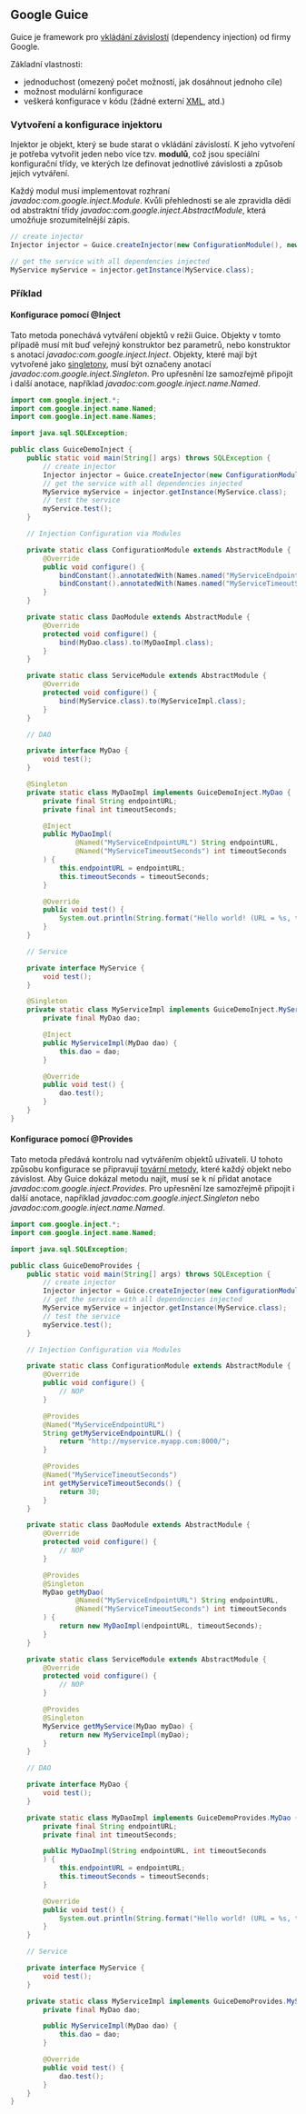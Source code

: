 ## Google Guice

Guice je framework pro [vkládání závislostí](wiki/vkladani-zavislosti) (dependency injection) od firmy Google.

Základní vlastnosti:

- jednoduchost (omezený počet možností, jak dosáhnout jednoho cíle)
- možnost modulární konfigurace
- veškerá konfigurace v kódu (žádné externí [XML](wiki/xml), atd.)

### Vytvoření a konfigurace injektoru

Injektor je objekt, který se bude starat o vkládání závislostí.
K jeho vytvoření je potřeba vytvořit jeden nebo více tzv. **modulů**, což jsou speciální konfigurační třídy, ve kterých lze definovat jednotlivé závislosti a způsob jejich vytváření.

Každý modul musí implementovat rozhraní *javadoc:com.google.inject.Module*.
Kvůli přehlednosti se ale zpravidla dědí od abstraktní třídy *javadoc:com.google.inject.AbstractModule*, která umožňuje srozumitelnější zápis.

```java
// create injector
Injector injector = Guice.createInjector(new ConfigurationModule(), new DaoModule(), new ServiceModule());

// get the service with all dependencies injected
MyService myService = injector.getInstance(MyService.class);
```

### Příklad

#### Konfigurace pomocí @Inject

Tato metoda ponechává vytváření objektů v režii Guice.
Objekty v tomto případě musí mít buď veřejný konstruktor bez parametrů, nebo konstruktor s anotací *javadoc:com.google.inject.Inject*.
Objekty, které mají být vytvořené jako [singletony](wiki/singleton), musí být označeny anotací *javadoc:com.google.inject.Singleton*.
Pro upřesnění lze samozřejmě připojit i další anotace, například *javadoc:com.google.inject.name.Named*.

```java
import com.google.inject.*;
import com.google.inject.name.Named;
import com.google.inject.name.Names;

import java.sql.SQLException;

public class GuiceDemoInject {
    public static void main(String[] args) throws SQLException {
        // create injector
        Injector injector = Guice.createInjector(new ConfigurationModule(), new DaoModule(), new ServiceModule());
        // get the service with all dependencies injected
        MyService myService = injector.getInstance(MyService.class);
        // test the service
        myService.test();
    }

    // Injection Configuration via Modules

    private static class ConfigurationModule extends AbstractModule {
        @Override
        public void configure() {
            bindConstant().annotatedWith(Names.named("MyServiceEndpointURL")).to("http://myservice.myapp.com:8000/");
            bindConstant().annotatedWith(Names.named("MyServiceTimeoutSeconds")).to(30);
        }
    }

    private static class DaoModule extends AbstractModule {
        @Override
        protected void configure() {
            bind(MyDao.class).to(MyDaoImpl.class);
        }
    }

    private static class ServiceModule extends AbstractModule {
        @Override
        protected void configure() {
            bind(MyService.class).to(MyServiceImpl.class);
        }
    }

    // DAO

    private interface MyDao {
        void test();
    }

    @Singleton
    private static class MyDaoImpl implements GuiceDemoInject.MyDao {
        private final String endpointURL;
        private final int timeoutSeconds;

        @Inject
        public MyDaoImpl(
                @Named("MyServiceEndpointURL") String endpointURL,
                @Named("MyServiceTimeoutSeconds") int timeoutSeconds
        ) {
            this.endpointURL = endpointURL;
            this.timeoutSeconds = timeoutSeconds;
        }

        @Override
        public void test() {
            System.out.println(String.format("Hello world! (URL = %s, timeout = %d s)", endpointURL, timeoutSeconds));
        }
    }

    // Service

    private interface MyService {
        void test();
    }

    @Singleton
    private static class MyServiceImpl implements GuiceDemoInject.MyService {
        private final MyDao dao;

        @Inject
        public MyServiceImpl(MyDao dao) {
            this.dao = dao;
        }

        @Override
        public void test() {
            dao.test();
        }
    }
}
```

#### Konfigurace pomocí @Provides

Tato metoda předává kontrolu nad vytvářením objektů uživateli.
U tohoto způsobu konfigurace se připravují [tovární metody](wiki/factory-method), které  každý objekt nebo závislost.
Aby Guice dokázal metodu najít, musí se k ní přidat anotace *javadoc:com.google.inject.Provides*.
Pro upřesnění lze samozřejmě připojit i další anotace, například *javadoc:com.google.inject.Singleton* nebo *javadoc:com.google.inject.name.Named*.

```java
import com.google.inject.*;
import com.google.inject.name.Named;

import java.sql.SQLException;

public class GuiceDemoProvides {
    public static void main(String[] args) throws SQLException {
        // create injector
        Injector injector = Guice.createInjector(new ConfigurationModule(), new DaoModule(), new ServiceModule());
        // get the service with all dependencies injected
        MyService myService = injector.getInstance(MyService.class);
        // test the service
        myService.test();
    }

    // Injection Configuration via Modules

    private static class ConfigurationModule extends AbstractModule {
        @Override
        public void configure() {
            // NOP
        }

        @Provides
        @Named("MyServiceEndpointURL")
        String getMyServiceEndpointURL() {
            return "http://myservice.myapp.com:8000/";
        }

        @Provides
        @Named("MyServiceTimeoutSeconds")
        int getMyServiceTimeoutSeconds() {
            return 30;
        }
    }

    private static class DaoModule extends AbstractModule {
        @Override
        protected void configure() {
            // NOP
        }

        @Provides
        @Singleton
        MyDao getMyDao(
                @Named("MyServiceEndpointURL") String endpointURL,
                @Named("MyServiceTimeoutSeconds") int timeoutSeconds
        ) {
            return new MyDaoImpl(endpointURL, timeoutSeconds);
        }
    }

    private static class ServiceModule extends AbstractModule {
        @Override
        protected void configure() {
            // NOP
        }

        @Provides
        @Singleton
        MyService getMyService(MyDao myDao) {
            return new MyServiceImpl(myDao);
        }
    }

    // DAO

    private interface MyDao {
        void test();
    }

    private static class MyDaoImpl implements GuiceDemoProvides.MyDao {
        private final String endpointURL;
        private final int timeoutSeconds;

        public MyDaoImpl(String endpointURL, int timeoutSeconds
        ) {
            this.endpointURL = endpointURL;
            this.timeoutSeconds = timeoutSeconds;
        }

        @Override
        public void test() {
            System.out.println(String.format("Hello world! (URL = %s, timeout = %d s)", endpointURL, timeoutSeconds));
        }
    }

    // Service

    private interface MyService {
        void test();
    }

    private static class MyServiceImpl implements GuiceDemoProvides.MyService {
        private final MyDao dao;

        public MyServiceImpl(MyDao dao) {
            this.dao = dao;
        }

        @Override
        public void test() {
            dao.test();
        }
    }
}
```